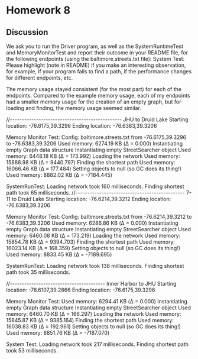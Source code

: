 # Homework 8

## Discussion 

We ask you to run the Driver program, as well as the SystemRuntimeTest 
and MemoryMonitorTest and report their outcome in your README file, for the following 
endpoints (using the baltimore.streets.txt file):
System Test:
Please highlight (note in README) if you make an interesting observation,
for example, if your program fails to find a path, if the performance changes
for different endpoints, etc.

The memory usage stayed consistent (for the most part) for each of the endpoints.
Compared to the example memory usage, each of my endpoints had a smaller memory 
usage for the creation of an empty graph, but for loading and finding, the memory
usage seemed similar. 

//-----------------------------------------------
JHU to Druid Lake
Starting location: -76.6175,39.3296
Ending location: -76.6383,39.3206

Memory Monitor Test:
Config: baltimore.streets.txt from -76.6175,39.3296 to -76.6383,39.3206
	Used memory: 6274.19 KB (Δ = 0.000)
Instantiating empty Graph data structure
Instantiating empty StreetSearcher object
	Used memory: 6448.18 KB (Δ = 173.992)
Loading the network
	Used memory: 15888.98 KB (Δ = 9440.797)
Finding the shortest path
	Used memory: 16066.46 KB (Δ = 177.484)
Setting objects to null (so GC does its thing!)
	Used memory: 8882.02 KB (Δ = -7184.445)

SystemRunTest:
Loading network took 160 milliseconds.
Finding shortest path took 65 milliseconds.
//----------------------------------------------
7-11 to Druid Lake
Starting location: -76.6214,39.3212
Ending location: -76.6383,39.3206

Memory Monitor Test:
Config: baltimore.streets.txt from -76.6214,39.3212 to -76.6383,39.3206
	Used memory: 6286.86 KB (Δ = 0.000)
Instantiating empty Graph data structure
Instantiating empty StreetSearcher object
	Used memory: 6460.08 KB (Δ = 173.219)
Loading the network
	Used memory: 15854.78 KB (Δ = 9394.703)
Finding the shortest path
	Used memory: 16023.14 KB (Δ = 168.359)
Setting objects to null (so GC does its thing!)
	Used memory: 8833.45 KB (Δ = -7189.695)

SystemRunTest:
Loading network took 138 milliseconds.
Finding shortest path took 35 milliseconds.

//----------------------------------------
Inner Harbor to JHU
Starting location: -76.6107,39.2866
Ending location: -76.6175,39.3296

Memory Monitor Test:
Used memory: 6294.41 KB (Δ = 0.000)
Instantiating empty Graph data structure
Instantiating empty StreetSearcher object
Used memory: 6460.70 KB (Δ = 166.297)
Loading the network
Used memory: 15845.87 KB (Δ = 9385.164)
Finding the shortest path
Used memory: 16038.83 KB (Δ = 192.961)
Setting objects to null (so GC does its thing!)
Used memory: 8851.76 KB (Δ = -7187.070)

System Test:
Loading network took 217 milliseconds.
Finding shortest path took 53 milliseconds.

